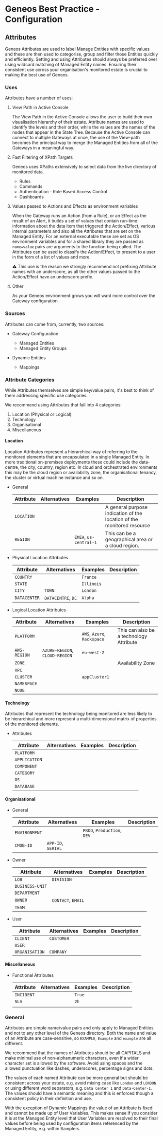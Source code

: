 # Geneos Best Practice - Configuration

## Attributes

Geneos Attributes are used to label Manage Entities with specific values and these are then used to categorise, group and filter those Entities quickly and efficiently. Setting and using Attributes should always be preferred over using wildcard matching of Managed Entity names. Ensuring their consistent use across your organisation's monitored estate is crucial to making the best use of Geneos.

### Uses

Attributes have a number of uses:

1. View Path in Active Console

    The View Path in the Active Console allows the user to build their own visualisation hierarchy of their estate. Attribute names are used to identify the levels and their order, while the values are the names of the nodes that appear in the State Tree. Because the Active Console can connect to multiple Gateways at once, the use of the View-path becomes the principal way to merge the Managed Entities from all of the Gateways in a meaningful way.

2. Fast Filtering of XPath Targets

    Geneos uses XPaths extensively to select data from the live directory of monitored data.

    * Rules
    * Commands
    * Authentication - Role Based Access Control
    * Dashboards

3. Values passed to Actions and Effects as environment variables

    When the Gateway runs an Action (from a Rule), or an Effect as the result of an Alert, it builds a set of values that contain run-time information about the data item that triggered the Action/Effect, various internal parameters and also all the Attributes that are set on the Managed Entity. For an external executable these are set as OS environment variables and for a shared library they are passed as `name=value` pairs are arguments to the function being called. The Attributes can be used to classify the Action/Effect, to present to a user in the form of a list of values and more.

    ⚠ This use is the reason we strongly recommend not prefixing Attribute names with an underscore, as all the other values passed to the Action/Effect have an underscore prefix.

4. Other

    As your Geneos environment grows you will want more control over the Gateway configuration

### Sources

Attributes can come from, currently, two sources:

* Gateway Configuration

    * Managed Entities
    * Managed Entity Groups

* Dynamic Entities

    * Mappings

### Attribute Categories

While Attributes themselves are simple key/value pairs, it's best to think of them addressing specific use categories.

We recommend using Attributes that fall into 4 categories:

1. Location (Physical or Logical)
2. Technology
3. Organisational
4. Miscellaneous

#### Location

Location Attributes represent a hierarchical way of referring to the monitored elements that are encapsulated in a single Managed Entity. In more traditional on-premises deployments these could include the data-centre, the city, country, region etc. In cloud and orchestrated environments this may be the cloud region or availability zone, the organisational tenancy, the cluster or virtual machine instance and so on.

* General

  | Attribute  | Alternatives | Examples               | Description                                                            |
  | ---------- | ------------ | ---------------------- | ---------------------------------------------------------------------- |
  | `LOCATION` |              |                        | A general purpose indication of the location of the monitored resource |
  | `REGION`   |              | `EMEA`, `us-central-1` | This can be a geographical area or a cloud region.


* Physical Location Attributes

  | Attribute    | Alternatives       | Examples   | Description |
  | ------------ | ------------------ | ---------- | ----------- |
  | `COUNTRY`    |                    | `France`   |             |
  | `STATE`      |                    | `Illinois` |             |
  | `CITY`       | `TOWN`             | `London`   |             |
  | `DATACENTER` | `DATACENTRE`, `DC` | `Alpha`    |             |

* Logical Location Attributes

  | Attribute    | Alternatives                   | Examples                    | Description                             |
  | ------------ | ------------------------------ | --------------------------- | --------------------------------------- |
  | `PLATFORM`   |                                | `AWS`, `Azure`, `Rackspace` | This can also be a technology Attribute |
  | `AWS-REGION` | `AZURE-REGION`, `CLOUD-REGION` | `eu-west-2`                 |                                         |
  | `ZONE`       |                                |                             | Availability Zone                       |
  | `VPC`        |                                |                             |                                         |
  | `CLUSTER`    |                                | `appCluster1`               |                                         |
  | `NAMESPACE`  |                                |                             |                                         |
  | `NODE`       |                                |                             |                                         |

#### Technology

Attributes that represent the technology being monitored are less likely to be hierarchical and more represent a multi-dimensional matrix of properties of the monitored elements.

* Attributes

  | Attribute     | Alternatives | Examples | Description |
  | ------------- | ------------ | -------- | ----------- |
  | `PLATFORM`    |              |          |             |
  | `APPLICATION` |              |          |             |
  | `COMPONENT`   |              |          |             |
  | `CATEGORY`    |              |          |             |
  | `OS`          |              |          |             |
  | `DATABASE`    |              |          |             |

#### Organisational

* General

  | Attribute     | Alternatives       | Examples                    | Description |
  | ------------- | ------------------ | --------------------------- | ----------- |
  | `ENVIRONMENT` |                    | `PROD`, `Production`, `DEV` |             |
  | `CMDB-ID`     | `APP-ID`, `SERIAL` |                             |             |

* Owner

  | Attribute       | Alternatives       | Examples | Description |
  | --------------- | ------------------ | -------- | ----------- |
  | `LOB`           | `DIVISION`         |          |             |
  | `BUSINESS-UNIT` |                    |          |             |
  | `DEPARTMENT`    |                    |          |             |
  | `OWNER`         | `CONTACT`, `EMAIL` |          |             |
  | `TEAM`          |                    |          |             |

* User

  | Attribute      | Alternatives | Examples | Description |
  | -------------- | ------------ | -------- | ----------- |
  | `CLIENT`       | `CUSTOMER`   |          |             |
  | `USER`         |              |          |             |
  | `ORGANISATION` | `COMPANY`    |          |             |

#### Miscellaneous

* Functional Attributes

  | Attribute  | Alternatives | Examples | Description |
  | ---------- | ------------ | -------- | ----------- |
  | `INCIDENT` |              | `True`   |             |
  | `SLA`      |              | `2h`     |             |
  |            |              |          |             |





### General

Attributes are simple name/value pairs and only apply to Managed Entities and not to any other level of the Geneos directory. Both the name and value of an Attribute are case-sensitive, so `EXAMPLE`, `Example` and `example` are all different.

We recommend that the names of Attributes should be all CAPITALS and make minimal use of non-alphanumeric characters, even if a wider character set is allowed by the software. Avoid using spaces and the allowed punctuation like dashes, underscores, percentage signs and dots.

The values of each named Attribute can be more general but should be consistent across your estate, e.g. avoid mixing case like `London` and `LONDON` or using different word separators, e.g. `Data Center 1` and `Data-Center-1`. The values should have a semantic meaning and this is enforced though a consistent policy in their definition and use.

With the exception of Dynamic Mappings the value of an Attribute is fixed and cannot be made up of User Variables. This makes sense if you consider it is at the Managed Entity level that User Variables are resolved to their final values before being used by configuration items referenced by the Managed Entity, e.g. within Samplers.
